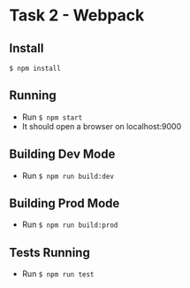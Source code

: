 # Task 2 - Webpack

## Install

 ```$ npm install```

## Running

- Run ```$ npm start```
- It should open a browser on localhost:9000

## Building Dev Mode

- Run ```$ npm run build:dev```

## Building Prod Mode

- Run ```$ npm run build:prod```

## Tests Running

- Run ```$ npm run test```